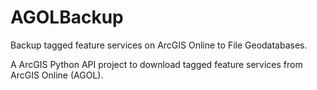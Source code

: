 # AGOLBackup
Backup tagged feature services on ArcGIS Online to File Geodatabases.

A ArcGIS Python API project to download tagged feature services from ArcGIS Online (AGOL).

